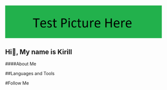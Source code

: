 [![Header](https://github.com/SlayksWood/SlayksWood/blob/main/assets/testpicture.png)](https://www.notion.so/10ff83a3786e8048a8a7cd27effeb7c0)
## Hi👋, My name is Kirill


####About Me

##Languages and Tools

#Follow Me

<!--
**SlayksWood/SlayksWood** is a :sparkles: _special_ :sparkles: repository because its `README.md` (this file) appears on your GitHub profile.

Here are some ideas to get you started:

- :telescope: I’m currently working on ...
- :seedling: I’m currently learning ...
- :people_with_bunny_ears_partying: I’m looking to collaborate on ...
- :thinking: I’m looking for help with ...
- :speech_balloon: Ask me about ...
- :mailbox: How to reach me: ...
- :smile: Pronouns: ...
- :zap: Fun fact: ...
-->